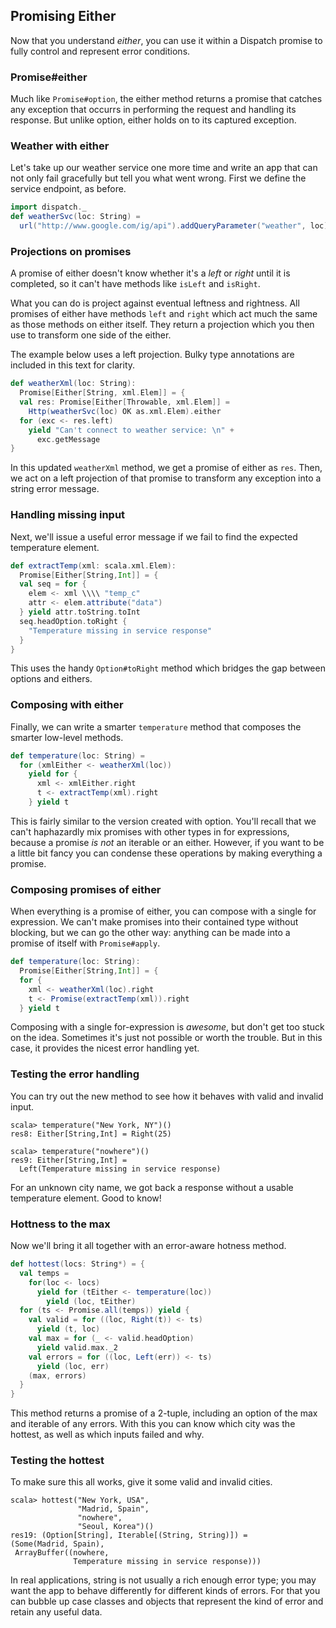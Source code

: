Promising Either
----------------

Now that you understand *either*, you can use it within a Dispatch
promise to fully control and represent error conditions.

### Promise#either

Much like `Promise#option`, the either method returns a promise that
catches any exception that occurrs in performing the request and
handling its response. But unlike option, either holds on to its
captured exception.

### Weather with either

Let's take up our weather service one more time and write an app that
can not only fail gracefully but tell you what went wrong. First we
define the service endpoint, as before.

```scala
import dispatch._
def weatherSvc(loc: String) =
  url("http://www.google.com/ig/api").addQueryParameter("weather", loc)
```

### Projections on promises

A promise of either doesn't know whether it's a *left* or *right*
until it is completed, so it can't have methods like `isLeft` and
`isRight`.

What you can do is project against eventual leftness and rightness.
All promises of either have methods `left` and `right` which act much
the same as those methods on either itself. They return a projection
which you then use to transform one side of the either.

The example below uses a left projection. Bulky type annotations are
included in this text for clarity.

```scala
def weatherXml(loc: String):
  Promise[Either[String, xml.Elem]] = {
  val res: Promise[Either[Throwable, xml.Elem]] =
    Http(weatherSvc(loc) OK as.xml.Elem).either
  for (exc <- res.left)
    yield "Can't connect to weather service: \n" +
      exc.getMessage
}
```

In this updated `weatherXml` method, we get a promise of either as
`res`. Then, we act on a left projection of that promise to transform
any exception into a string error message.

### Handling missing input

Next, we'll issue a useful error message if we fail to find the
expected temperature element.

```scala
def extractTemp(xml: scala.xml.Elem):
  Promise[Either[String,Int]] = {
  val seq = for {
    elem <- xml \\\\ "temp_c"
    attr <- elem.attribute("data") 
  } yield attr.toString.toInt
  seq.headOption.toRight {
    "Temperature missing in service response"
  }
}
```

This uses the handy `Option#toRight` method which bridges the gap
between options and eithers.

### Composing with either

Finally, we can write a smarter `temperature` method that composes the
smarter low-level methods.


```scala
def temperature(loc: String) =
  for (xmlEither <- weatherXml(loc))
    yield for {
      xml <- xmlEither.right
      t <- extractTemp(xml).right
    } yield t
```

This is fairly similar to the version created with option. You'll
recall that we can't haphazardly mix promises with other types in for
expressions, because a promise *is not* an iterable or an
either. However, if you want to be a little bit fancy you can condense
these operations by making everything a promise.

### Composing promises of either

When everything is a promise of either, you can compose with a single
for expression. We can't make promises into their contained type
without blocking, but we can go the other way: anything can be made
into a promise of itself with `Promise#apply`.

```scala
def temperature(loc: String):
  Promise[Either[String,Int]] = {
  for {
    xml <- weatherXml(loc).right
    t <- Promise(extractTemp(xml)).right
  } yield t
```

Composing with a single for-expression is *awesome*, but don't get too
stuck on the idea. Sometimes it's just not possible or worth the
trouble. But in this case, it provides the nicest error handling yet.

### Testing the error handling

You can try out the new method to see how it behaves with valid and
invalid input.

    scala> temperature("New York, NY")()
    res8: Either[String,Int] = Right(25)

    scala> temperature("nowhere")()
    res9: Either[String,Int] =
      Left(Temperature missing in service response)

For an unknown city name, we got back a response without a usable
temperature element. Good to know!

### Hottness to the max

Now we'll bring it all together with an error-aware hotness method.

```scala
def hottest(locs: String*) = {
  val temps =
    for(loc <- locs)
      yield for (tEither <- temperature(loc))
        yield (loc, tEither)
  for (ts <- Promise.all(temps)) yield {
    val valid = for ((loc, Right(t)) <- ts)
      yield (t, loc)
    val max = for (_ <- valid.headOption)
      yield valid.max._2
    val errors = for ((loc, Left(err)) <- ts)
      yield (loc, err)
    (max, errors)
  }
}
```

This method returns a promise of a 2-tuple, including an option of the
max and iterable of any errors. With this you can know which city was
the hottest, as well as which inputs failed and why.

### Testing the hottest

To make sure this all works, give it some valid and invalid cities.

    scala> hottest("New York, USA",
                   "Madrid, Spain",
                   "nowhere",
                   "Seoul, Korea")()
    res19: (Option[String], Iterable[(String, String)]) =
    (Some(Madrid, Spain),
     ArrayBuffer((nowhere,
                  Temperature missing in service response)))

In real applications, string is not usually a rich enough error
type; you may want the app to behave differently for different kinds
of errors. For that you can bubble up case classes and objects that
represent the kind of error and retain any useful data.
